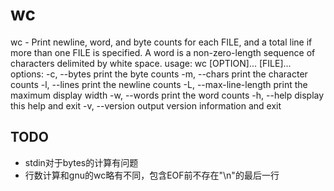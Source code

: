 # wc

wc - Print newline, word, and byte counts for each FILE, and a total line if
more than one FILE is specified.  A word is a non-zero-length sequence of
characters delimited by white space.
usage: 
     wc [OPTION]... [FILE]...
options:
     -c, --bytes            print the byte counts
     -m, --chars            print the character counts
     -l, --lines            print the newline counts
     -L, --max-line-length  print the maximum display width
     -w, --words            print the word counts
     -h, --help             display this help and exit
     -v, --version          output version information and exit

## TODO
- stdin对于bytes的计算有问题
- 行数计算和gnu的wc略有不同，包含EOF前不存在"\n"的最后一行
